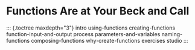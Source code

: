 # Functions Are at Your Beck and Call

::: {.toctree maxdepth="3"}
intro using-functions creating-functions function-input-and-output
process parameters-and-variables naming-functions composing-functions
why-create-functions exercises studio
:::
